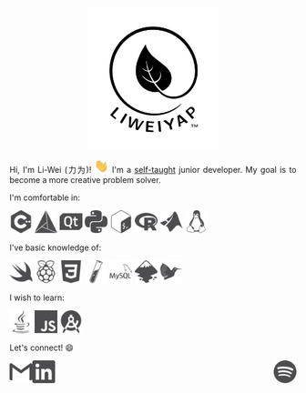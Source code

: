 <p align="center">
  <img height="250" src="https://github.com/liweiyap/liweiyap/blob/master/logo-black-background-white-bigger.png">
</p>

<p align="justify">
Hi, I'm Li-Wei (力为)! <img width="25px" src="https://github.com/liweiyap/liweiyap/blob/master/waving-hand.gif"> I'm a <a href="https://www.quora.com/What-does-it-mean-to-be-a-self-taught-programmer#:~:text=It%20means%20that%20you%20did%20not%20go%20to%20college%20for%20Computer%20Science.&text=However%2C%20whether%20you%20are%20a,taught%20to%20you%20in%20school.">self-taught</a> junior developer. My goal is to become a more creative problem solver.
</p>

I'm comfortable in:
<p float="left">
  <a href="https://en.cppreference.com/w/"><img src="assets/cplusplus-grey.svg" height="40"/></a>
  <a href="https://cmake.org/"><img src="assets/cmake-grey.svg" height="40"/></a>
  <a href="https://www.qt.io/"><img src="assets/qt-grey.svg" height="40"/></a>
  <a href="https://www.python.org/"><img src="assets/python-grey.svg" height="40"/></a>
  <a href="https://www.gnu.org/software/bash/"><img src="assets/gnubash-grey.svg" height="40"/></a>
  <a href="https://www.r-project.org/"><img src="assets/r-grey.svg" height="40"/></a>
  <a href="https://uk.mathworks.com/products/matlab.html"><img src="assets/mathworks-grey.svg" height="40"/></a>
  <a href="https://www.linux.org/"><img src="assets/linux-grey.svg" height="40"/></a>
</p>

I've basic knowledge of:
<p float="left">
  <a href="https://swift.org/"><img src="assets/swift-grey.svg" height="40"/></a>
  <a href="https://www.raspberrypi.org/"><img src="assets/raspberrypi-grey.svg" height="40"/></a>
  <a href="https://www.w3.org/Style/CSS/"><img src="assets/css3-grey.svg" height="40"/></a>
  <a href="https://jekyllrb.com/"><img src="assets/jekyll-grey.svg" height="40"/></a>
  <a href="https://www.mysql.com/"><img src="assets/mysql-grey.svg" height="40"/></a>
  <a href="https://inkscape.org/"><img src="assets/inkscape-grey.svg" height="40"/></a>
  <a href="https://www.latex-project.org/"><img src="assets/latex-grey.svg" height="40"/></a>
</p>

I wish to learn:
<p float="left">
  <a href="https://www.java.com/en/"><img src="assets/java-grey.svg" height="40"/></a>
  <a href="https://en.wikipedia.org/wiki/JavaScript"><img src="assets/javascript-grey.svg" height="40"/></a>
  <a href="https://developer.android.com/studio"><img src="assets/androidstudio-grey.svg" height="40"/></a>
</p>

Let's connect! :smile:
<p float="left">
  <a href="mailto:liweiyap@gmail.com"><img align="left" height="40" src="assets/gmail-grey.svg"/></a>
  <a href="https://www.linkedin.com/in/liweiyap/"><img align="center" height="40" src="assets/linkedin-grey.svg"/></a>
  <a href="https://open.spotify.com/playlist/0YxZJLaybfLprUoSN1QXp9?si=4j3R2m77QiGd_3RvUxL-RA" target="_blank"><img align="right" height="40" src="assets/spotify-grey.svg"/></a>
</p>
